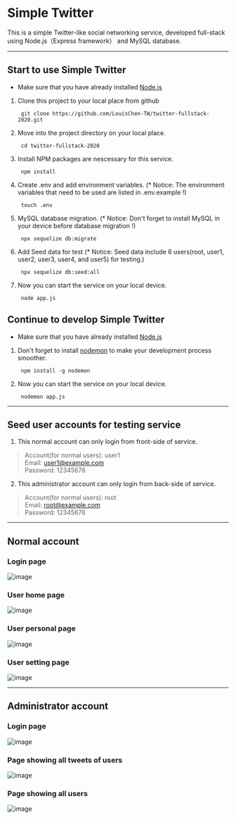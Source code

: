 # Simple Twitter
This is a simple Twitter-like social networking service, developed full-stack using Node.js（Express framework） and MySQL database.

***
## Start to use Simple Twitter
*   Make sure that you have already installed [Node.js](https://nodejs.org/en/)

1.   Clone this project to your local place from github

          git clone https://github.com/LouisChen-TW/twitter-fullstack-2020.git
    
2.   Move into the project directory on your local place.

          cd twitter-fullstack-2020
    
3.   Install NPM packages are nescessary for this service.

          npm install
    
4.   Create .env and add environment variables. (* Notice: The environment variables that need to be used are listed in .env.example !)

          touch .env
    
5.   MySQL database migration. (* Notice: Don't forget to install MySQL in your device before database migration !)

          npx sequelize db:migrate
    
6.   Add Seed data for test (* Notice: Seed data include 6 users(root, user1, user2, user3, user4, and user5) for testing.)

          npx sequelize db:seed:all
    
7.   Now you can start the service on your local device.

          node app.js
    
## Continue to develop Simple Twitter
*   Make sure that you have already installed [Node.js](https://nodejs.org/en/)
1.   Don't forget to install [nodemon](https://www.npmjs.com/package/nodemon) to make your development process smoother.
        
          npm install -g nodemon
    
2.   Now you can start the service on your local device.

          nodemon app.js

***
## Seed user accounts for testing service
1.   This normal account can only login from front-side of service.
> Account(for normal users): user1  
> Email: user1@example.com  
> Password: 12345678  

2.   This administrator account can only login from back-side of service.
> Account(for normal users): root  
> Email: root@example.com  
> Password: 12345678  

***
## Normal account
### Login page
![image](https://user-images.githubusercontent.com/87403901/169696744-95e79076-6411-4acf-9730-76bbc00ea70b.png)

### User home page
![image](https://user-images.githubusercontent.com/87403901/169490737-9d5c756d-685a-44f7-a422-e2b996cbe88d.png)

### User personal page
![image](https://user-images.githubusercontent.com/87403901/169490894-a6b58ce9-f8ee-486a-9ce9-2fbb7c4ee8c7.png)

### User setting page
![image](https://user-images.githubusercontent.com/87403901/169490958-e3a33f69-de9b-4864-a5af-efaf2caf4fc7.png)

***
## Administrator account
### Login page
![image](https://user-images.githubusercontent.com/87403901/169491333-748328de-06e9-4c79-892c-57d34d3eafa3.png)

### Page showing all tweets of users
![image](https://user-images.githubusercontent.com/87403901/169491494-b3220b69-ed6b-448a-b11a-cfab8c5f6b59.png)

### Page showing all users
![image](https://user-images.githubusercontent.com/87403901/169491899-176cbccf-4a44-48ae-975a-c80bf793751e.png)

